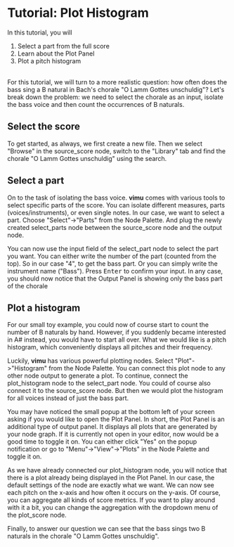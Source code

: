 # Tutorial: Plot Histogram

In this tutorial, you will 
1. Select a part from the full score
2. Learn about the Plot Panel
3. Plot a pitch histogram

<br>
For this tutorial, we will turn to a more realistic question: how often does the bass sing a B natural in Bach's chorale "O Lamm Gottes unschuldig"? Let's break down the problem: we need to select the chorale as an input, isolate the bass voice and then count the occurrences of B naturals.


## Select the score
To get started, as always, we first create a new file. Then we select "Browse" in the source_score node, switch to the "Library" tab and find the chorale "O Lamm Gottes unschuldig" using the search. 

## Select a part

<framed-gif path="/gifs/select_part.gif"></framed-gif>

On to the task of isolating the bass voice. **vimu** comes with various tools to select specific parts of the score. You can isolate different measures, parts (voices/instruments), or even single notes. In our case, we want to select a part. Choose "Select"->"Parts" from the <nuxt-link to="/docs/editor/node-panel#node-palette">Node Palette</nuxt-link>. And plug the newly created select_parts node between the source_score node and the output node.

You can now use the input field of the select_part node to select the part you want. You can either write the number of the part (counted from the top). So in our case "4", to get the bass part. Or you can simply write the instrument name ("Bass"). Press <kbd class="keyboard-key nowrap">Enter</kbd> to confirm your input. In any case, you should now notice that the Output Panel is showing only the bass part of the chorale

## Plot a histogram

<framed-gif path="/gifs/plot_histogram.gif"></framed-gif>

For our small toy example, you could now of course start to count the number of B naturals by hand. However, if you suddenly became interested in A# instead, you would have to start all over. What we would like is a pitch histogram, which conveniently displays all pitches and their frequency.

Luckily, **vimu** has various powerful plotting nodes. Select "Plot"->"Histogram" from the Node Palette. You can connect this plot node to any other node output to generate a plot. To continue, connect the plot_histogram node to the select_part node. You could of course also connect it to the source_score node. But then we would plot the histogram for all voices instead of just the bass part.

You may have noticed the small popup at the bottom left of your screen asking if you would like to open the <nuxt-link to="/docs/editor/plot-panel">Plot Panel</nuxt-link>. In short, the Plot Panel is an additional type of output panel. It displays all plots that are generated by your node graph. If it is currently not open in your editor, now would be a good time to toggle it on. You can either click "Yes" on the popup notification or go to "Menu"->"View"->"Plots" in the Node Palette and toggle it on.

As we have already connected our plot_histogram node, you will notice that there is a plot already being displayed in the Plot Panel. In our case, the default settings of the node are exactly what we want. We can now see each pitch on the x-axis and how often it occurs on the y-axis. Of course, you can aggregate all kinds of score metrics. If you want to play around with it a bit, you can change the aggregation with the dropdown menu of the plot_score node.

Finally, to answer our question we can see that the bass sings two B naturals in the chorale "O Lamm Gottes unschuldig".